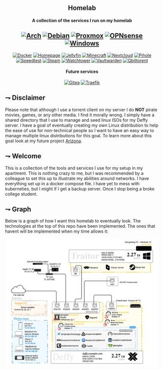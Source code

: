 <div align="center">

## Homelab
#### A collection of the services I run on my homelab

[![Arch](https://img.shields.io/badge/Arch-1793D1.svg?style=for-the-badge&logoColor=white&logo=archlinux)](https://www.archlinux.org/)
[![Debian](https://img.shields.io/badge/Debian-A81D33.svg?style=for-the-badge&logoColor=white&logo=debian)](https://www.debian.org/)
[![Proxmox](https://img.shields.io/badge/Proxmox-E57000.svg?style=for-the-badge&logoColor=white&logo=proxmox)](https://www.proxmox.com/en/)
[![OPNsense](https://img.shields.io/badge/OPNsense-D94F00.svg?style=for-the-badge&logoColor=white&logo=OPNSense)](https://opnsense.org/)
[![Windows](https://img.shields.io/badge/windows-0078D6.svg?style=for-the-badge&logoColor=white&logo=windows)](https://www.microsoft.com/en-us/windows)
-
[![Docker](https://img.shields.io/badge/Docker-2496ED.svg?style=for-the-badge&logoColor=white&logo=docker)](https://www.docker.com/)
[![Homepage](https://img.shields.io/badge/Homepage-3178C6.svg?style=for-the-badge&logoColor=white&logo=homepage)](https://github.com/benphelps/homepage)
[![Jellyfin](https://img.shields.io/badge/Jellyfin-00A4DC.svg?style=for-the-badge&logoColor=white&logo=jellyfin)](https://www.jellyfin.com/)
[![Minecraft](https://img.shields.io/badge/Minecraft-62B47A.svg?style=for-the-badge&logoColor=white&logo=minecraft)](https://www.minecraft.net/en-us/download/server)
[![Nextcloud](https://img.shields.io/badge/Nextcloud-0082C9.svg?style=for-the-badge&logoColor=white&logo=nextcloud)](https://www.nextcloud.com/)
[![Pihole](https://img.shields.io/badge/Pihole-96060C.svg?style=for-the-badge&logoColor=white&logo=pihole)](https://pi-hole.net/)
[![Speedtest](https://img.shields.io/badge/Speedtest_Tracker-141526.svg?style=for-the-badge&logoColor=white&logo=speedtest)](https://github.com/henrywhitaker3/Speedtest-Tracker)
[![Steam](https://img.shields.io/badge/Steam_link-000000.svg?style=for-the-badge&logoColor=white&logo=steam)](https://store.steampowered.com/streaming/)
[![Watchtower](https://img.shields.io/badge/watchtower-175DDC.svg?style=for-the-badge&logoColor=white&logo=watchtower)](https://github.com/containrrr/watchtower)
[![Vaultwarden](https://img.shields.io/badge/Vaultwarden-175DDC.svg?style=for-the-badge&logoColor=white&logo=bitwarden)](https://github.com/dani-garcia/vaultwarden)
[![Qbittorent](https://img.shields.io/badge/Qbittorent-2496ED.svg?style=for-the-badge&logoColor=white&logo=qbittorrent)](https://www.qbittorent.com/)

#### Future services
[![Gitea](https://img.shields.io/badge/Gitea-609926.svg?style=for-the-badge&logoColor=white&logo=gitea)](https://gitea.io/en-us/)
[![Traefik](https://img.shields.io/badge/Traefik-24A1C1.svg?style=for-the-badge&logoColor=white&logo=TraefikProxy)](https://www.traefik.com/)

</div>

## ⇁  Disclaimer
Please note that although I use a torrent client on my server I do **NOT** pirate movies, games, or any other media. I find it morally wrong. I simply have a shared directory that I use to manage and seed linux ISOs for my Deffy server. I have a goal of eventually creating my own Linux distribution to help the ease of use for non-technical people so I want to have an easy way to manage multiple linux distributions for this goal. To learn more about this goal look at my future project [Arizona](https://github.com/21st-centuryman/arizona).

## ⇁  Welcome
This is a collection of the tools and services I use for my setup in my apartment. This is nothing crazy to me, but I was recommended by a colleague to set this up to illustrate my abilities around networks. I have everything set up in a docker compose file. I have yet to mess with kuberneties, but I might if I get a backup server. Once I stop being a broke college student.

## ⇁  Graph
Below is a graph of how I want this homelab to eventually look. The technologies at the top of this repo have been implemented. 
The ones that havent will be implemented when my time allows it:

![Diagram](./docs/Deffy-Diagram.drawio.png)

